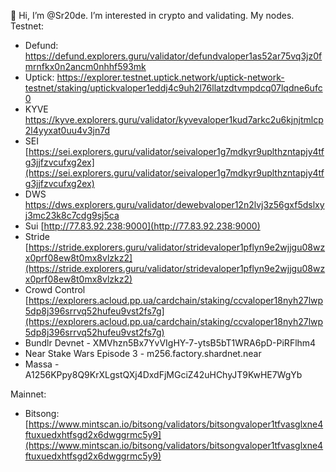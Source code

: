 👋 Hi, I’m @Sr20de. I’m interested in crypto and validating.
My nodes. Testnet:
- Defund: https://defund.explorers.guru/validator/defundvaloper1as52ar75vq3jz0fmrnfkx0n2ancm0nhhf593mk
- Uptick: https://explorer.testnet.uptick.network/uptick-network-testnet/staking/uptickvaloper1eddj4c9uh2l76llatzdtvmpdcq07lqdne6ufc0
- KYVE https://kyve.explorers.guru/validator/kyvevaloper1kud7arkc2u6kjnjtmlcp2l4yyxat0uu4v3jn7d
- SEI [https://sei.explorers.guru/validator/seivaloper1g7mdkyr9uplthzntapjy4tfg3jjfzvcufxg2ex](https://sei.explorers.guru/validator/seivaloper1g7mdkyr9uplthzntapjy4tfg3jjfzvcufxg2ex)
- DWS https://dws.explorers.guru/validator/dewebvaloper12n2lvj3z56gxf5dslxyj3mc23k8c7cdg9sj5ca
- Sui [http://77.83.92.238:9000](http://77.83.92.238:9000)
- Stride [https://stride.explorers.guru/validator/stridevaloper1pflyn9e2wjjgu08wzx0prf08ew8t0mx8vlzkz2](https://stride.explorers.guru/validator/stridevaloper1pflyn9e2wjjgu08wzx0prf08ew8t0mx8vlzkz2)
- Crowd Control [https://explorers.acloud.pp.ua/cardchain/staking/ccvaloper18nyh27lwp5dp8j396srrvq52hufeu9vst2fs7g](https://explorers.acloud.pp.ua/cardchain/staking/ccvaloper18nyh27lwp5dp8j396srrvq52hufeu9vst2fs7g)
- Bundlr Devnet - XMVhzn5Bx7YvVIgHY-7-ytsB5bT1WRA6pD-PiRFlhm4
- Near Stake Wars Episode 3 - m256.factory.shardnet.near
- Massa - A1256KPpy8Q9KrXLgstQXj4DxdFjMGciZ42uHChyJT9KwHE7WgYb

Mainnet:
- Bitsong: [https://www.mintscan.io/bitsong/validators/bitsongvaloper1tfvasglxne4ftuxuedxhtfsgd2x6dwggrmc5y9](https://www.mintscan.io/bitsong/validators/bitsongvaloper1tfvasglxne4ftuxuedxhtfsgd2x6dwggrmc5y9)

<!---
Sr20dem/Sr20dem is a ✨ special ✨ repository because its `README.md` (this file) appears on your GitHub profile.
You can click the Preview link to take a look at your changes.
--->
